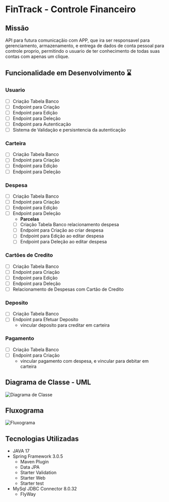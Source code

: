 # FinTrack - Controle Financeiro

## Missão
  API para futura comunicaçãio com APP, que ira ser responsavel para gerenciamento, armazenamento, e entrega de dados de conta pessoal para controle proprio, permitindo
o usuario de ter conhecimento de todas suas contas com apenas um clique.

## Funcionalidade em Desenvolvimento ⌛

### Usuario
- [ ] Criação Tabela Banco
- [ ] Endpoint para Criação
- [ ] Endpoint para Edição
- [ ] Endpoint para Deleção
- [ ] Endpoint para Autenticação
- [ ] Sistema de Validação e persisntencia da autenticação

### Carteira
- [ ] Criação Tabela Banco
- [ ] Endpoint para Criação
- [ ] Endpoint para Edição
- [ ] Endpoint para Deleção

### Despesa
- [ ] Criação Tabela Banco
- [ ] Endpoint para Criação
- [ ] Endpoint para Edição
- [ ] Endpoint para Deleção
  - **Parcelas**
  - [ ] Criação Tabela Banco relacionamento despesa
  - [ ] Endpoint para Criação ao criar despesa
  - [ ] Endpoint para Edição ao editar despesa
  - [ ] Endpoint para Deleção ao editar despesa

### Cartões de Credito
- [ ] Criação Tabela Banco
- [ ] Endpoint para Criação
- [ ] Endpoint para Edição
- [ ] Endpoint para Deleção
- [ ] Relacionamento de Despesas com Cartão de Credito

### Deposito
- [ ] Criação Tabela Banco
- [ ] Endpoint para Efetuar Deposito
   - vincular deposito para creditar em carteira


### Pagamento
- [ ] Criação Tabela Banco
- [ ] Endpoint para Criação
   - vincular pagamento com despesa, e vincular para debitar em carteira

## Diagrama de Classe - UML

![Diagrama de Classe](https://user-images.githubusercontent.com/98819630/228962327-e7e6d546-314c-4388-a9a0-0a420a876457.png)

## Fluxograma

![Fluxograma](https://user-images.githubusercontent.com/98819630/228962060-5b3dd648-1f98-420d-81b3-a07e97efcc3c.png)

## Tecnologias Utilizadas

- JAVA 17
- Spring Framework 3.0.5
   - Maven Plugin
   - Data JPA
   - Starter Validation
   - Starter Web
   - Starter test
- MySql JDBC Connector 8.0.32
   - FlyWay

